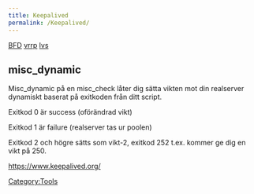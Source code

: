 ```yaml
---
title: Keepalived
permalink: /Keepalived/
---
```


[BFD](/BFD "wikilink") [vrrp](/vrrp "wikilink") [lvs](/lvs "wikilink")

misc_dynamic
-------------

Misc_dynamic på en misc_check låter dig sätta vikten mot din
realserver dynamiskt baserat på exitkoden från ditt script.

Exitkod 0 är success (oförändrad vikt)

Exitkod 1 är failure (realserver tas ur poolen)

Exitkod 2 och högre sätts som vikt-2, exitkod 252 t.ex. kommer ge dig en
vikt på 250.

<https://www.keepalived.org/>

[Category:Tools](/Category:Tools "wikilink")